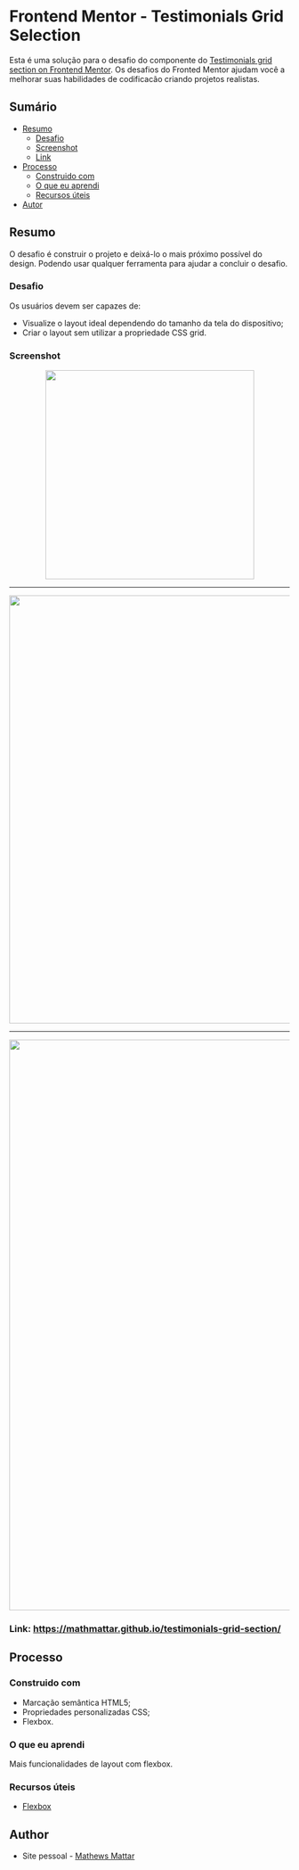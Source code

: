 # Frontend Mentor - Testimonials Grid Selection

Esta é uma solução para o desafio do componente do [Testimonials grid section on Frontend Mentor](https://https://www.frontendmentor.io/challenges/testimonials-grid-section-Nnw6J7Un7). Os desafios do Fronted Mentor ajudam você a melhorar suas habilidades de codificacão criando projetos realistas. 

## Sumário

- [Resumo](#Resumo)
  - [Desafio](#Desafio)
  - [Screenshot](#screenshot)
  - [Link](#link)
- [Processo](#Processo)
  - [Construido com](#construido-com)
  - [O que eu aprendi](#o-que-eu-aprendi)
  - [Recursos úteis](#recursos-úteis)
- [Autor](#autor)

## Resumo

O desafio é construir o projeto e deixá-lo o mais próximo possível do design. Podendo usar qualquer ferramenta para ajudar a concluir o desafio. 

### Desafio

Os usuários devem ser capazes de:

- Visualize o layout ideal dependendo do tamanho da tela do dispositivo;
- Criar o layout sem utilizar a propriedade CSS grid.

### Screenshot

<p align="center">
    <img width="375px" src="assets/presentation/mobile.png"></img>
</p>

------

<p align="center">
    <img width="768px" src="assets/presentation/tablet.png"></img>
</p>

------

<p align="center">
    <img width="1024px" src="assets/presentation/desktop.png"></img>
</p>

### Link: https://mathmattar.github.io/testimonials-grid-section/

## Processo

### Construido com

- Marcação semântica HTML5;
- Propriedades personalizadas CSS;
- Flexbox.

### O que eu aprendi

Mais funcionalidades de layout com flexbox.

### Recursos úteis

- [Flexbox](https://www.w3schools.com/css/css3_flexbox.asp) 

## Author

-  Site pessoal - [Mathews Mattar](https://www.linkedin.com/in/mathewsmattar/)


